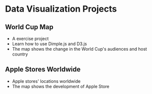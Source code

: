 # Data Visualization Projects

## World Cup Map

- A exercise project
- Learn how to use Dimple.js and D3.js
- The map shows the change in the World Cup's audiences and host country

## Apple Stores Worldwide

- Apple stores' locations worldwide
- The map shows the development of Apple Store


